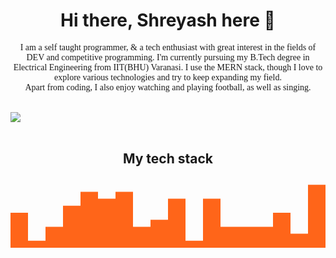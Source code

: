 # <div align="center"> Hi there, Shreyash here 👋 </div>

<p align="center" style="font-family:Papyrus"> I am a self taught programmer, & a tech enthusiast with great interest in the fields of DEV and competitive programming. I'm currently pursuing my B.Tech degree in Electrical Engineering from IIT(BHU) Varanasi. I use the MERN stack, though I love to explore various technologies and try to keep expanding my field. <br>Apart from coding, I also enjoy watching and playing football, as well as singing.</p>

<br>


<div align="center"> </div>

<a href="https://github.com/anuraghazra/github-readme-stats">
  <img align="center" src="https://github-readme-stats.vercel.app/api?username=cyborg7459&hide=stars&count_private=true&show_icons=true&bg_color=0.50,000000,404040&text_color=ffffff&title_color=04ba29&icon_color=04ba29" />
</a>

<br>
<br>

## <div align="center">My tech stack</div>

<svg xmlns="http://www.w3.org/2000/svg" viewBox="0 0 1440 320"><path fill="#ff5500" fill-opacity="0.9" d="M0,256L0,160L80,160L80,288L160,288L160,224L240,224L240,128L320,128L320,64L400,64L400,96L480,96L480,64L560,64L560,224L640,224L640,192L720,192L720,96L800,96L800,288L880,288L880,96L960,96L960,224L1040,224L1040,224L1120,224L1120,224L1200,224L1200,160L1280,160L1280,256L1360,256L1360,32L1440,32L1440,320L1360,320L1360,320L1280,320L1280,320L1200,320L1200,320L1120,320L1120,320L1040,320L1040,320L960,320L960,320L880,320L880,320L800,320L800,320L720,320L720,320L640,320L640,320L560,320L560,320L480,320L480,320L400,320L400,320L320,320L320,320L240,320L240,320L160,320L160,320L80,320L80,320L0,320L0,320Z"></path></svg>


<!--
**cyborg7459/cyborg7459** is a ✨ _special_ ✨ repository because its `README.md` (this file) appears on your GitHub profile.

Here are some ideas to get you started:

- 🔭 I’m currently working on ...
- 🌱 I’m currently learning ...
- 👯 I’m looking to collaborate on ...
- 🤔 I’m looking for help with ...
- 💬 Ask me about ...
- 📫 How to reach me: ...
- 😄 Pronouns: ...
- ⚡ Fun fact: ...
-->

